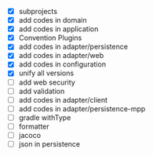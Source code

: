 - [x] subprojects
- [x] add codes in domain
- [x] add codes in application
- [x] Convention Plugins
- [x] add codes in adapter/persistence
- [x] add codes in adapter/web
- [x] add codes in configuration
- [x] unify all versions
- [ ] add web security
- [ ] add validation
- [ ] add codes in adapter/client
- [ ] add codes in adapter/persistence-mpp
- [ ] gradle withType
- [ ] formatter
- [ ] jacoco
- [ ] json in persistence